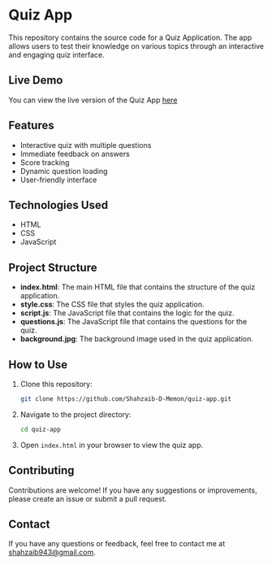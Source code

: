 # Quiz App

This repository contains the source code for a Quiz Application. The app allows users to test their knowledge on various topics through an interactive and engaging quiz interface.

## Live Demo

You can view the live version of the Quiz App [here](https://shahzaib-d-memon.github.io/Quiz-App/) 

## Features

- Interactive quiz with multiple questions
- Immediate feedback on answers
- Score tracking
- Dynamic question loading
- User-friendly interface

## Technologies Used

- HTML
- CSS
- JavaScript

## Project Structure

- **index.html**: The main HTML file that contains the structure of the quiz application.
- **style.css**: The CSS file that styles the quiz application.
- **script.js**: The JavaScript file that contains the logic for the quiz.
- **questions.js**: The JavaScript file that contains the questions for the quiz.
- **background.jpg**: The background image used in the quiz application.

## How to Use

1. Clone this repository:
    ```bash
    git clone https://github.com/Shahzaib-D-Memon/quiz-app.git
    ```
2. Navigate to the project directory:
    ```bash
    cd quiz-app
    ```
3. Open `index.html` in your browser to view the quiz app.

## Contributing

Contributions are welcome! If you have any suggestions or improvements, please create an issue or submit a pull request.

## Contact

If you have any questions or feedback, feel free to contact me at shahzaib943@gmail.com.
